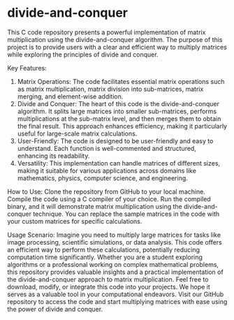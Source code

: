 # divide-and-conquer
This C code repository presents a powerful implementation of matrix multiplication using the divide-and-conquer algorithm. The purpose of this project is to provide users with a clear and efficient way to multiply matrices while exploring the principles of divide and conquer.

Key Features:
1. Matrix Operations: The code facilitates essential matrix operations such as matrix multiplication, matrix division into sub-matrices, matrix merging, and element-wise addition.
2. Divide and Conquer: The heart of this code is the divide-and-conquer algorithm. It splits large matrices into smaller sub-matrices, performs multiplications at the sub-matrix level, and then merges them to obtain the final result. This approach enhances efficiency, making it particularly useful for large-scale matrix calculations.
3. User-Friendly: The code is designed to be user-friendly and easy to understand. Each function is well-commented and structured, enhancing its readability.
4. Versatility: This implementation can handle matrices of different sizes, making it suitable for various applications across domains like mathematics, physics, computer science, and engineering.

How to Use:
Clone the repository from GitHub to your local machine.
Compile the code using a C compiler of your choice.
Run the compiled binary, and it will demonstrate matrix multiplication using the divide-and-conquer technique. You can replace the sample matrices in the code with your custom matrices for specific calculations.

Usage Scenario:
Imagine you need to multiply large matrices for tasks like image processing, scientific simulations, or data analysis. This code offers an efficient way to perform these calculations, potentially reducing computation time significantly. Whether you are a student exploring algorithms or a professional working on complex mathematical problems, this repository provides valuable insights and a practical implementation of the divide-and-conquer approach to matrix multiplication. Feel free to download, modify, or integrate this code into your projects. We hope it serves as a valuable tool in your computational endeavors. Visit our GitHub repository to access the code and start multiplying matrices with ease using the power of divide and conquer.
